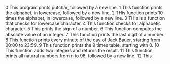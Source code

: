 0 This program prints putchar, followed by a new line.
1 This function prints the alphabet, in lowercase, followed by a new line.
2 THis function prints 10 times the alphabet, in lowercase, followed by a new line.
3 THis is a function that checks for lowercase character.
4 This function checks for alphabetic character.
5 This prints the sign of a number.
6 This function computes the absolute value of an integer.
7 This function prints the last digit of a number.
8 This function prints every minute of the day of Jack Bauer, starting from 00:00 to 23:59.
9 This function prints the 9 times table, starting with 0.
10 This function adds two integers and returns the result.
11 This function prints all natural numbers from n to 98, followed by a new line.
12 This 
